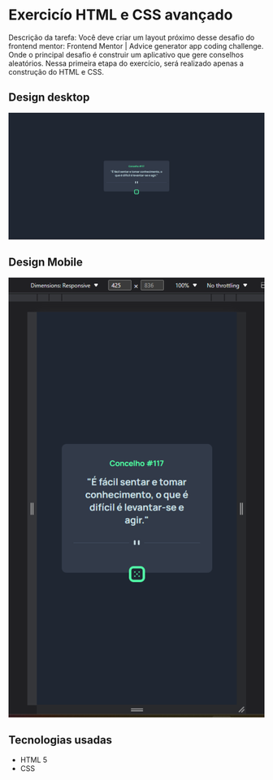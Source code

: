 # Exercicío HTML e CSS avançado #

Descrição da tarefa: Você deve criar um layout próximo desse desafio do frontend mentor: Frontend Mentor | Advice generator app coding challenge. Onde o principal desafio é construir um aplicativo que gere conselhos aleatórios. Nessa primeira etapa do exercício, será realizado apenas a construção do HTML e CSS.

## Design desktop ##

<img src="./design/desktop.png" alt="design para páginas desktop">

## Design Mobile

<img src="./design/mobile.png" alt="design para páginas mobile">


## Tecnologias usadas
- HTML 5
- CSS